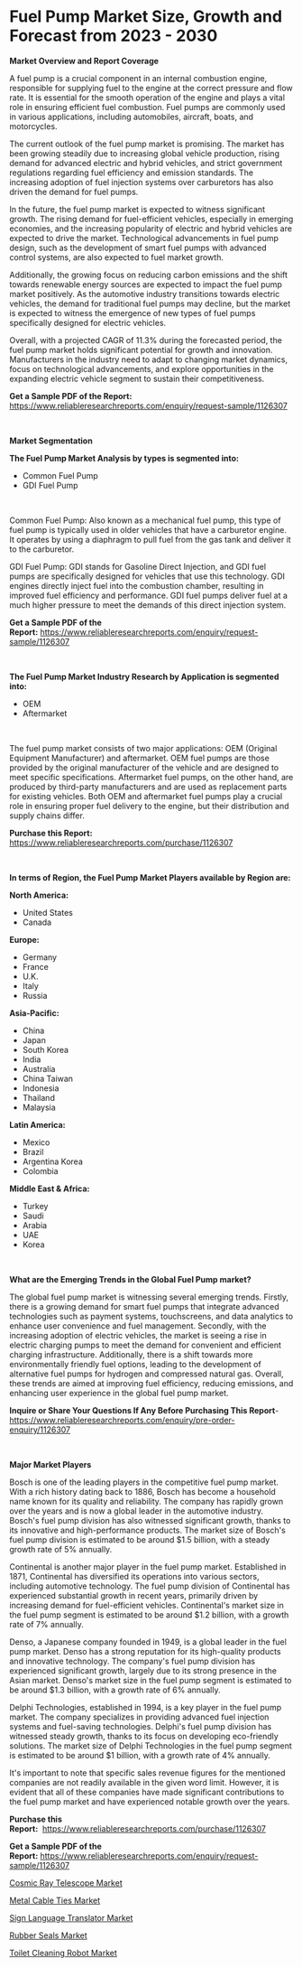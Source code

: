 <p><h1>Fuel Pump Market Size, Growth and Forecast from 2023 - 2030</h1></p><p><strong>Market Overview and Report Coverage</strong></p>
<p><p>A fuel pump is a crucial component in an internal combustion engine, responsible for supplying fuel to the engine at the correct pressure and flow rate. It is essential for the smooth operation of the engine and plays a vital role in ensuring efficient fuel combustion. Fuel pumps are commonly used in various applications, including automobiles, aircraft, boats, and motorcycles.</p><p>The current outlook of the fuel pump market is promising. The market has been growing steadily due to increasing global vehicle production, rising demand for advanced electric and hybrid vehicles, and strict government regulations regarding fuel efficiency and emission standards. The increasing adoption of fuel injection systems over carburetors has also driven the demand for fuel pumps.</p><p>In the future, the fuel pump market is expected to witness significant growth. The rising demand for fuel-efficient vehicles, especially in emerging economies, and the increasing popularity of electric and hybrid vehicles are expected to drive the market. Technological advancements in fuel pump design, such as the development of smart fuel pumps with advanced control systems, are also expected to fuel market growth.</p><p>Additionally, the growing focus on reducing carbon emissions and the shift towards renewable energy sources are expected to impact the fuel pump market positively. As the automotive industry transitions towards electric vehicles, the demand for traditional fuel pumps may decline, but the market is expected to witness the emergence of new types of fuel pumps specifically designed for electric vehicles.</p><p>Overall, with a projected CAGR of 11.3% during the forecasted period, the fuel pump market holds significant potential for growth and innovation. Manufacturers in the industry need to adapt to changing market dynamics, focus on technological advancements, and explore opportunities in the expanding electric vehicle segment to sustain their competitiveness.</p></p>
<p><strong>Get a Sample PDF of the Report:</strong> <a href="https://www.reliableresearchreports.com/enquiry/request-sample/1126307">https://www.reliableresearchreports.com/enquiry/request-sample/1126307</a></p>
<p>&nbsp;</p>
<p><strong>Market Segmentation</strong></p>
<p><strong>The Fuel Pump Market Analysis by types is segmented into:</strong></p>
<p><ul><li>Common Fuel Pump</li><li>GDI Fuel Pump</li></ul></p>
<p>&nbsp;</p>
<p><p>Common Fuel Pump: Also known as a mechanical fuel pump, this type of fuel pump is typically used in older vehicles that have a carburetor engine. It operates by using a diaphragm to pull fuel from the gas tank and deliver it to the carburetor.</p><p>GDI Fuel Pump: GDI stands for Gasoline Direct Injection, and GDI fuel pumps are specifically designed for vehicles that use this technology. GDI engines directly inject fuel into the combustion chamber, resulting in improved fuel efficiency and performance. GDI fuel pumps deliver fuel at a much higher pressure to meet the demands of this direct injection system.</p></p>
<p><strong>Get a Sample PDF of the Report:</strong>&nbsp;<a href="https://www.reliableresearchreports.com/enquiry/request-sample/1126307">https://www.reliableresearchreports.com/enquiry/request-sample/1126307</a></p>
<p>&nbsp;</p>
<p><strong>The Fuel Pump Market Industry Research by Application is segmented into:</strong></p>
<p><ul><li>OEM</li><li>Aftermarket</li></ul></p>
<p>&nbsp;</p>
<p><p>The fuel pump market consists of two major applications: OEM (Original Equipment Manufacturer) and aftermarket. OEM fuel pumps are those provided by the original manufacturer of the vehicle and are designed to meet specific specifications. Aftermarket fuel pumps, on the other hand, are produced by third-party manufacturers and are used as replacement parts for existing vehicles. Both OEM and aftermarket fuel pumps play a crucial role in ensuring proper fuel delivery to the engine, but their distribution and supply chains differ.</p></p>
<p><strong>Purchase this Report:</strong>&nbsp; <a href="https://www.reliableresearchreports.com/purchase/1126307">https://www.reliableresearchreports.com/purchase/1126307</a></p>
<p>&nbsp;</p>
<p><strong>In terms of Region, the Fuel Pump Market Players available by Region are:</strong></p>
<p>
    <p> <strong> North America: </strong>
        <ul>
            <li>United States</li>
            <li>Canada</li>
        </ul>
        </p> 
    <p> <strong> Europe: </strong>
        <ul>
            <li>Germany</li>
            <li>France</li>
            <li>U.K.</li>
            <li>Italy</li>
            <li>Russia</li>
        </ul>
        </p> 
    <p> <strong> Asia-Pacific: </strong>
        <ul>
            <li>China</li>
            <li>Japan</li>
            <li>South Korea</li>
            <li>India</li>
            <li>Australia</li>
            <li>China Taiwan</li>
            <li>Indonesia</li>
            <li>Thailand</li>
            <li>Malaysia</li>
        </ul>
        </p> 
    <p> <strong> Latin America: </strong>
        <ul>
            <li>Mexico</li>
            <li>Brazil</li>
            <li>Argentina Korea</li>
            <li>Colombia</li>
        </ul>
        </p> 
    <p> <strong> Middle East & Africa: </strong>
        <ul>
            <li>Turkey</li>
            <li>Saudi</li>
            <li>Arabia</li>
            <li>UAE</li>
            <li>Korea</li>
        </ul>
    </p>
    </p>
<p>&nbsp;</p>
<p><strong>What are the Emerging Trends in the Global Fuel Pump market?</strong></p>
<p><p>The global fuel pump market is witnessing several emerging trends. Firstly, there is a growing demand for smart fuel pumps that integrate advanced technologies such as payment systems, touchscreens, and data analytics to enhance user convenience and fuel management. Secondly, with the increasing adoption of electric vehicles, the market is seeing a rise in electric charging pumps to meet the demand for convenient and efficient charging infrastructure. Additionally, there is a shift towards more environmentally friendly fuel options, leading to the development of alternative fuel pumps for hydrogen and compressed natural gas. Overall, these trends are aimed at improving fuel efficiency, reducing emissions, and enhancing user experience in the global fuel pump market.</p></p>
<p><strong>Inquire or Share Your Questions If Any Before Purchasing This Report</strong>- <a href="https://www.reliableresearchreports.com/enquiry/pre-order-enquiry/1126307">https://www.reliableresearchreports.com/enquiry/pre-order-enquiry/1126307</a></p>
<p>&nbsp;</p>
<p><strong>Major Market Players</strong></p>
<p><p>Bosch is one of the leading players in the competitive fuel pump market. With a rich history dating back to 1886, Bosch has become a household name known for its quality and reliability. The company has rapidly grown over the years and is now a global leader in the automotive industry. Bosch's fuel pump division has also witnessed significant growth, thanks to its innovative and high-performance products. The market size of Bosch's fuel pump division is estimated to be around $1.5 billion, with a steady growth rate of 5% annually.</p><p>Continental is another major player in the fuel pump market. Established in 1871, Continental has diversified its operations into various sectors, including automotive technology. The fuel pump division of Continental has experienced substantial growth in recent years, primarily driven by increasing demand for fuel-efficient vehicles. Continental's market size in the fuel pump segment is estimated to be around $1.2 billion, with a growth rate of 7% annually.</p><p>Denso, a Japanese company founded in 1949, is a global leader in the fuel pump market. Denso has a strong reputation for its high-quality products and innovative technology. The company's fuel pump division has experienced significant growth, largely due to its strong presence in the Asian market. Denso's market size in the fuel pump segment is estimated to be around $1.3 billion, with a growth rate of 6% annually.</p><p>Delphi Technologies, established in 1994, is a key player in the fuel pump market. The company specializes in providing advanced fuel injection systems and fuel-saving technologies. Delphi's fuel pump division has witnessed steady growth, thanks to its focus on developing eco-friendly solutions. The market size of Delphi Technologies in the fuel pump segment is estimated to be around $1 billion, with a growth rate of 4% annually.</p><p>It's important to note that specific sales revenue figures for the mentioned companies are not readily available in the given word limit. However, it is evident that all of these companies have made significant contributions to the fuel pump market and have experienced notable growth over the years.</p></p>
<p><strong>Purchase this Report:</strong>&nbsp;&nbsp;<a href="https://www.reliableresearchreports.com/purchase/1126307">https://www.reliableresearchreports.com/purchase/1126307</a></p>
<p></p>
<p><strong>Get a Sample PDF of the Report:</strong>&nbsp;<a href="https://www.reliableresearchreports.com/enquiry/request-sample/1126307">https://www.reliableresearchreports.com/enquiry/request-sample/1126307</a></p>
<p><p><a href="https://medium.com/@ransomjohns101/cosmic-ray-telescope-market-size-cagr-trends-2024-2030-b7bd0265cf47">Cosmic Ray Telescope Market</a></p><p><a href="https://medium.com/@eltaroberts2662/metal-cable-ties-market-size-reveals-the-best-marketing-channels-in-global-industry-c87d4a445a6d">Metal Cable Ties Market</a></p><p><a href="https://medium.com/@soloncarter2662/analyzing-sign-language-translator-market-global-industry-perspective-and-forecast-2023-to-2030-4dd4737dde0c">Sign Language Translator Market</a></p><p><a href="https://medium.com/@lottierunte2662/analyzing-rubber-seals-market-global-industry-perspective-and-forecast-2023-to-2030-73b05351900d">Rubber Seals Market</a></p><p><a href="https://medium.com/@samirmayert107/toilet-cleaning-robot-market-research-report-its-history-and-forecast-2023-to-2030-a137ff955630">Toilet Cleaning Robot Market</a></p></p>